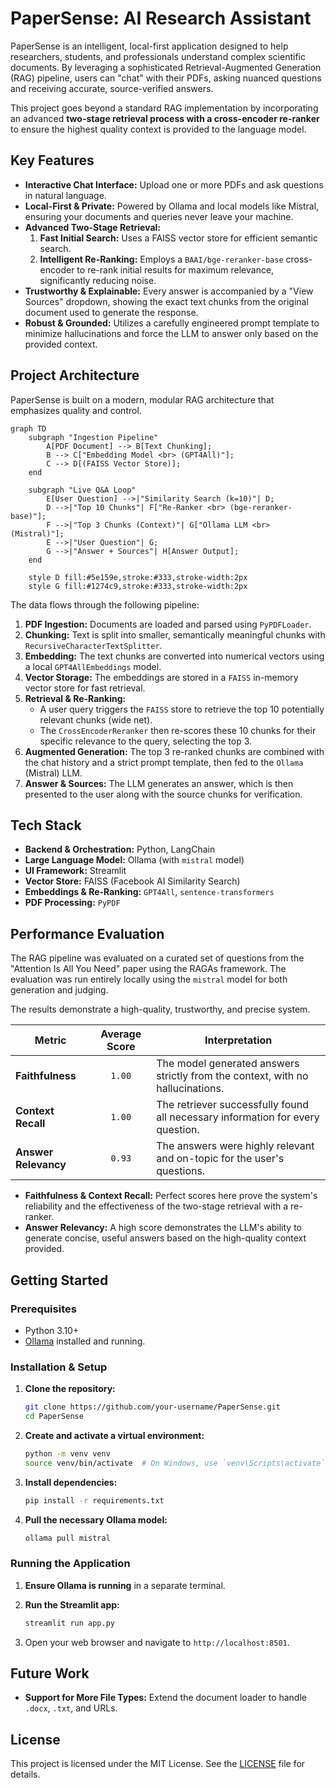 # PaperSense: AI Research Assistant

PaperSense is an intelligent, local-first application designed to help researchers, students, and professionals understand complex scientific documents. By leveraging a sophisticated Retrieval-Augmented Generation (RAG) pipeline, users can "chat" with their PDFs, asking nuanced questions and receiving accurate, source-verified answers.

This project goes beyond a standard RAG implementation by incorporating an advanced **two-stage retrieval process with a cross-encoder re-ranker** to ensure the highest quality context is provided to the language model.

## Key Features

-   **Interactive Chat Interface:** Upload one or more PDFs and ask questions in natural language.
-   **Local-First & Private:** Powered by Ollama and local models like Mistral, ensuring your documents and queries never leave your machine.
-   **Advanced Two-Stage Retrieval:**
    1.  **Fast Initial Search:** Uses a FAISS vector store for efficient semantic search.
    2.  **Intelligent Re-Ranking:** Employs a `BAAI/bge-reranker-base` cross-encoder to re-rank initial results for maximum relevance, significantly reducing noise.
-   **Trustworthy & Explainable:** Every answer is accompanied by a "View Sources" dropdown, showing the exact text chunks from the original document used to generate the response.
-   **Robust & Grounded:** Utilizes a carefully engineered prompt template to minimize hallucinations and force the LLM to answer only based on the provided context.

## Project Architecture

PaperSense is built on a modern, modular RAG architecture that emphasizes quality and control.

```mermaid
graph TD
    subgraph "Ingestion Pipeline"
        A[PDF Document] --> B[Text Chunking];
        B --> C["Embedding Model <br> (GPT4All)"];
        C --> D[(FAISS Vector Store)];
    end

    subgraph "Live Q&A Loop"
        E[User Question] -->|"Similarity Search (k=10)"| D;
        D -->|"Top 10 Chunks"| F["Re-Ranker <br> (bge-reranker-base)"];
        F -->|"Top 3 Chunks (Context)"| G["Ollama LLM <br> (Mistral)"];
        E -->|"User Question"| G;
        G -->|"Answer + Sources"| H[Answer Output];
    end

    style D fill:#5e159e,stroke:#333,stroke-width:2px
    style G fill:#1274c9,stroke:#333,stroke-width:2px
```

The data flows through the following pipeline:

1.  **PDF Ingestion:** Documents are loaded and parsed using `PyPDFLoader`.
2.  **Chunking:** Text is split into smaller, semantically meaningful chunks with `RecursiveCharacterTextSplitter`.
3.  **Embedding:** The text chunks are converted into numerical vectors using a local `GPT4AllEmbeddings` model.
4.  **Vector Storage:** The embeddings are stored in a `FAISS` in-memory vector store for fast retrieval.
5.  **Retrieval & Re-Ranking:**
    -   A user query triggers the `FAISS` store to retrieve the top 10 potentially relevant chunks (wide net).
    -   The `CrossEncoderReranker` then re-scores these 10 chunks for their specific relevance to the query, selecting the top 3.
6.  **Augmented Generation:** The top 3 re-ranked chunks are combined with the chat history and a strict prompt template, then fed to the `Ollama` (Mistral) LLM.
7.  **Answer & Sources:** The LLM generates an answer, which is then presented to the user along with the source chunks for verification.

## Tech Stack

-   **Backend & Orchestration:** Python, LangChain
-   **Large Language Model:** Ollama (with `mistral` model)
-   **UI Framework:** Streamlit
-   **Vector Store:** FAISS (Facebook AI Similarity Search)
-   **Embeddings & Re-Ranking:** `GPT4All`, `sentence-transformers`
-   **PDF Processing:** `PyPDF`

## Performance Evaluation

The RAG pipeline was evaluated on a curated set of questions from the "Attention Is All You Need" paper using the RAGAs framework. The evaluation was run entirely locally using the `mistral` model for both generation and judging.

The results demonstrate a high-quality, trustworthy, and precise system.

| Metric               | Average Score | Interpretation                                                                 |
| -------------------- | :-----------: | ------------------------------------------------------------------------------ |
| **Faithfulness**     |    `1.00`     | The model generated answers strictly from the context, with no hallucinations. |
| **Context Recall**   |    `1.00`     | The retriever successfully found all necessary information for every question. |
| **Answer Relevancy** |    `0.93`     | The answers were highly relevant and on-topic for the user's questions.        |

-   **Faithfulness & Context Recall:** Perfect scores here prove the system's reliability and the effectiveness of the two-stage retrieval with a re-ranker.
-   **Answer Relevancy:** A high score demonstrates the LLM's ability to generate concise, useful answers based on the high-quality context provided.

## Getting Started

### Prerequisites

-   Python 3.10+
-   [Ollama](https://ollama.com/) installed and running.

### Installation & Setup

1.  **Clone the repository:**

    ```bash
    git clone https://github.com/your-username/PaperSense.git
    cd PaperSense
    ```

2.  **Create and activate a virtual environment:**

    ```bash
    python -m venv venv
    source venv/bin/activate  # On Windows, use `venv\Scripts\activate`
    ```

3.  **Install dependencies:**

    ```bash
    pip install -r requirements.txt
    ```

4.  **Pull the necessary Ollama model:**
    ```bash
    ollama pull mistral
    ```

### Running the Application

1.  **Ensure Ollama is running** in a separate terminal.

2.  **Run the Streamlit app:**

    ```bash
    streamlit run app.py
    ```

3.  Open your web browser and navigate to `http://localhost:8501`.

## Future Work

-   **Support for More File Types:** Extend the document loader to handle `.docx`, `.txt`, and URLs.

## License

This project is licensed under the MIT License. See the [LICENSE](LICENSE) file for details.

